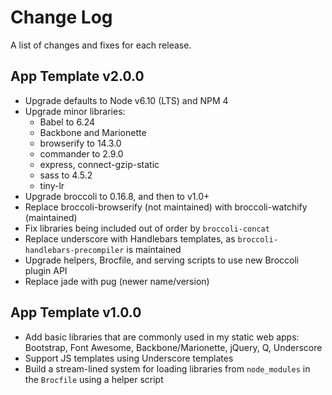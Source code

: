 # Change Log

A list of changes and fixes for each release.

## App Template v2.0.0

* Upgrade defaults to Node v6.10 (LTS) and NPM 4
* Upgrade minor libraries:
    * Babel to 6.24
    * Backbone and Marionette
    * browserify to 14.3.0
    * commander to 2.9.0
    * express, connect-gzip-static
    * sass to 4.5.2
    * tiny-lr
* Upgrade broccoli to 0.16.8, and then to v1.0+
* Replace broccoli-browserify (not maintained) with broccoli-watchify (maintained)
* Fix libraries being included out of order by `broccoli-concat`
* Replace underscore with Handlebars templates, as `broccoli-handlebars-precompiler` is maintained
* Upgrade helpers, Brocfile, and serving scripts to use new Broccoli plugin API
* Replace jade with pug (newer name/version)

## App Template v1.0.0

* Add basic libraries that are commonly used in my static web apps: Bootstrap, Font Awesome, Backbone/Marionette, jQuery, Q, Underscore
* Support JS templates using Underscore templates
* Build a stream-lined system for loading libraries from `node_modules` in the `Brocfile` using a helper script
